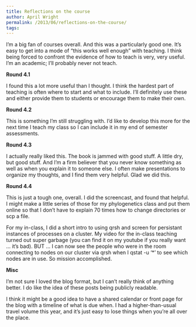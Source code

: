 ```yaml
---
title: Reflections on the course
author: April Wright
permalink: /2013/06/reflections-on-the-course/
tags:
---
```

I&#8217;m a big fan of courses overall. And this was a particularly good one. It&#8217;s easy to get into a mode of &#8220;this works well enough&#8221; with teaching. I think being forced to confront the evidence of how to teach is very, very useful. I&#8217;m an academic; I&#8217;ll probably never not teach.

**Round 4.1**

I found this a lot more useful than I thought. I think the hardest part of teaching is often where to start and what to include. I&#8217;ll definitely use these and either provide them to students or encourage them to make their own.

**Round 4.2**

This is something I&#8217;m still struggling with. I&#8217;d like to develop this more for the next time I teach my class so I can include it in my end of semester assessments.

**Round 4.3**

I actually really liked this. The book is jammed with good stuff. A little dry, but good stuff. And I&#8217;m a firm believer that you never know something as well as when you explain it to someone else. I often make presentations to organize my thoughts, and I find them very helpful. Glad we did this.

**Round 4.4**

This is just a tough one, overall. I did the screencast, and found that helpful. I might make a little series of those for my phylogenetics class and put them online so that I don&#8217;t have to explain 70 times how to change directories or scp a file. 

For my in-class, I did a short intro to using qrsh and screen for persistant instances of processes on a cluster. My video for the in-class teaching turned out super garbage (you can find it on my youtube if you really want &#8230; it&#8217;s bad). BUT &#8230; I can now see the people who were in the room connecting to nodes on our cluster via qrsh when I qstat -u &#8216;*&#8217; to see which nodes are in use. So mission accomplished. 

**Misc**

I&#8217;m not sure I loved the blog format, but I can&#8217;t really think of anything better. I do like the idea of these posts being publicly readable.

I think it might be a good idea to have a shared calendar or front page for the blog with a timeline of what is due when. I had a higher-than-usual travel volume this year, and it&#8217;s just easy to lose things when you&#8217;re all over the place.
